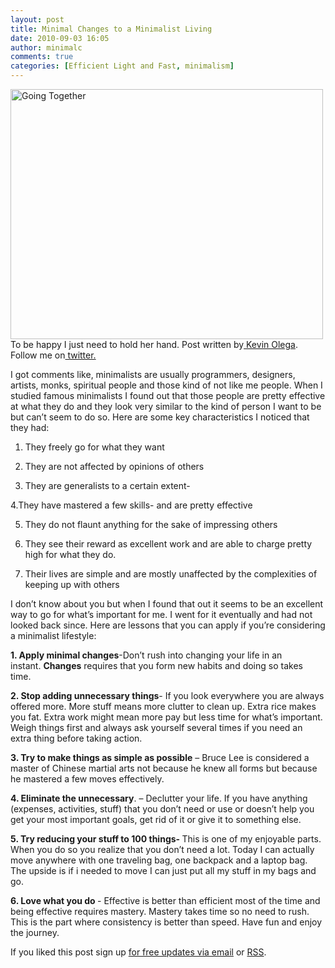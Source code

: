 ```yaml
---
layout: post
title: Minimal Changes to a Minimalist Living
date: 2010-09-03 16:05
author: minimalc
comments: true
categories: [Efficient Light and Fast, minimalism]
---
```

<a title="Going Together by Kevin Olega, on Flickr" href="http://www.flickr.com/photos/53983089@N04/5053063235/"><img src="http://farm5.static.flickr.com/4152/5053063235_117bd1bed7.jpg" alt="Going Together" width="500" height="400" /></a>
To be happy I just need to hold her hand.
Post written by<a href="http://minimalchanges.com/about"> Kevin Olega</a>. Follow me on<a href="http://twitter.com/kevinolega"> twitter.</a>

I got comments like, minimalists are usually programmers, designers, artists, monks, spiritual people and those kind of not like me people. When I studied famous minimalists I found out that those people are pretty effective at what they do and they look very similar to the kind of person I want to be but can’t seem to do so.
Here are some key characteristics I noticed that they had:

1. They freely go for what they want

2. They are not affected by opinions of others

3. They are generalists to a certain extent-

4.They have mastered a few skills- and are pretty effective

5. They do not flaunt anything for the sake of impressing others

6. They see their reward as excellent work and are able to charge pretty high for what they do.

7. Their lives are simple and are mostly unaffected by the complexities of keeping up with others

I don’t know about you but when I found that out it seems to be an excellent way to go for what’s important for me. I went for it eventually and had not looked back since.
Here are lessons that you can apply if you’re considering a minimalist lifestyle:

<strong>1. Apply <strong>minimal</strong> <strong>changes</strong></strong>-Don’t rush into changing your life in an instant. <strong>Changes</strong> requires that you form new habits and doing so takes time.

<strong>2. Stop adding unnecessary things</strong>- If you look everywhere you are always offered more. More stuff means more clutter to clean up. Extra rice makes you fat. Extra work might mean more pay but less time for what’s important. Weigh things first and always ask yourself several times if you need an extra thing before taking action.

<strong>3. Try to make things as simple as possible</strong> – Bruce Lee is considered a master of Chinese martial arts not because he knew all forms but because he mastered a few moves effectively.

<strong>4. Eliminate the unnecessary</strong>. – Declutter your life. If you have anything (expenses, activities, stuff) that you don’t need or use or doesn’t help you get your most important goals, get rid of it or give it to something else.

<strong>5. Try reducing your stuff to 100 things- </strong>This is one of my enjoyable parts. When you do so you realize that you don’t need a lot. Today I can actually move anywhere with one traveling bag, one backpack and a laptop bag. The upside is if i needed to move I can just put all my stuff in my bags and go.

<strong>6. Love what you do </strong>- Effective is better than efficient most of the time and being effective requires mastery. Mastery takes time so no need to rush. This is the part where consistency is better than speed. Have fun and enjoy the journey.

If you liked this post sign up <a href="http://feedburner.google.com/fb/a/mailverify?uri=Minimalchangescom">for free updates via email</a> or <a href="http://feeds.feedburner.com/minimalchangescom">RSS</a>.
